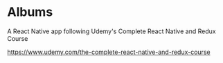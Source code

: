 # Albums
A React Native app following Udemy's Complete React Native and Redux Course

https://www.udemy.com/the-complete-react-native-and-redux-course
